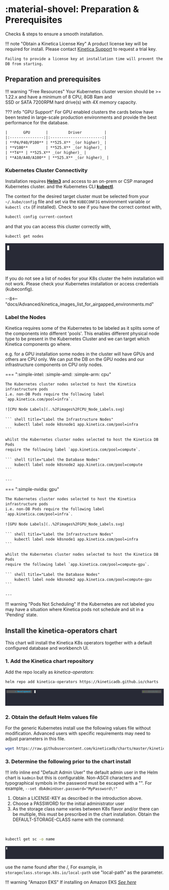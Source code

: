 # :material-shovel: Preparation & Prerequisites

Checks & steps to ensure a smooth installation.

!!! note "Obtain a Kinetica License Key"
    A product license key will be required for install.
    Please contact [Kinetica Support](mailto:support@kinetica.com "Kinetica Support Email") to request a trial key.
    
    Failing to provide a license key at installation time will prevent the DB from starting.

## Preparation and prerequisites

!!! warning "Free Resources"
    Your Kubernetes cluster version should be >= 1.22.x and have a minimum of 8 CPU, 8GB Ram and  
    SSD or SATA 7200RPM hard drive(s) with 4X memory capacity.

??? info "GPU Support"
    For GPU enabled clusters the cards below have been tested in large-scale production environments and 
    provide the best performance for the database.
    
    |       GPU       |         Driver          |
    |:---------------:|:-----------------------:|
    | **P4/P40/P100** | **525.X** _(or higher)_ |
    | **V100**        | **525.X** _(or higher)_ |
    | **T4** | **525.X** _(or higher)_ |   
    | **A10/A40/A100** | **525.X** _(or higher)_ | 

### Kubernetes Cluster Connectivity
Installation requires [**Helm3**](https://v3.helm.sh/docs/intro/install/ "Helm Installation Instructions") and access to an on-prem or CSP managed
Kubernetes cluster.
and the Kubernetes CLI [**kubectl**](https://kubernetes.io/docs/tasks/tools/#kubectl "Kubernetes CLI Installation Instructions").

The context for the desired target cluster must be selected from your `~/.kube/config` file and set via the
`KUBECONFIG` environment variable or `kubectl ctx` (if installed). Check to see if you have the correct context with,

``` sh title="show the current kubernetes context"
kubectl config current-context
```

and that you can access this cluster correctly with,

``` sh title="list kubernetes cluster nodes"
kubectl get nodes
```

![Find get_nodes](../images/get_nodes.gif "List all nodes in the Kubernetes Cluster")

If you do not see a list of nodes for your K8s cluster the helm installation will not work.
Please check your Kubernetes installation or access credentials (kubeconfig).

--8<-- "docs/Advanced/kinetica_images_list_for_airgapped_environments.md"

[//]: # (:octicons-x-circle-fill-24:)

### Label the Nodes

Kinetica requires some of the Kubernetes to be labeled as it splits some of the 
components into different 'pools'. This enables different physical node type to be present
in the Kubernetes Cluster and we can target which Kinetica components go where.

e.g. for a GPU installation some nodes in the cluster will have GPUs and others are CPU only.
We can put the DB on the GPU nodes and our infrastructure components on CPU only nodes.

=== ":simple-intel: :simple-amd: :simple-arm: cpu"

    The Kubernetes cluster nodes selected to host the Kinetica infrastructure pods 
    i.e. non-DB Pods require the following label `app.kinetica.com/pool=infra`.

    ![CPU Node Labels](..%2Fimages%2FCPU_Node_Labels.svg)

    ``` shell title="Label the Infrastructure Nodes"
        kubectl label node k8snode1 app.kinetica.com/pool=infra
    ```

    whilst the Kubernetes cluster nodes selected to host the Kinetica DB Pods 
    require the following label `app.kinetica.com/pool=compute`.

    ``` shell title="Label the Database Nodes"
        kubectl label node k8snode2 app.kinetica.com/pool=compute
    ```

    ---

=== ":simple-nvidia: gpu"

    The Kubernetes cluster nodes selected to host the Kinetica infrastructure pods 
    i.e. non-DB Pods require the following label `app.kinetica.com/pool=infra`.

    ![GPU Node Labels](..%2Fimages%2FGPU_Node_Labels.svg)

    ``` shell title="Label the Infrastructure Nodes"
        kubectl label node k8snode1 app.kinetica.com/pool=infra
    ```

    whilst the Kubernetes cluster nodes selected to host the Kinetica DB Pods 
    require the following label `app.kinetica.com/pool=compute-gpu`.

    ``` shell title="Label the Database Nodes"
        kubectl label node k8snode2 app.kinetica.com/pool=compute-gpu
    ```

    ---

!!! warning "Pods Not Scheduling"
    If the Kubernetes are not labeled you may have a situation where Kinetica pods
    not schedule and sit in a 'Pending' state.

## Install the kinetica-operators chart

This chart will install the Kinetica K8s operators together with a default configured database and workbench UI.

### 1. Add the Kinetica chart repository

Add the repo locally as *kinetica-operators*:

``` sh title="Helm repo add"
helm repo add kinetica-operators https://kineticadb.github.io/charts
```

![Helm Repo Add](../images/helm_repo_add.gif "Add the Kinetica Helm Repository to the local machine")

### 2. Obtain the default Helm values file

For the generic Kubernetes install use the following values file without modification.
Advanced users with specific requirements may need to adjust parameters in this file.

``` sh title="Helm values.yaml download"
wget https://raw.githubusercontent.com/kineticadb/charts/master/kinetica-operators/values.onPrem.k8s.yaml
```

### 3. Determine the following prior to the chart install

!!! info inline end "Default Admin User"
    the default admin user in the Helm chart is `kadmin` but this is configurable.
    Non-ASCII characters and typographical symbols in the password must be escaped with a "\". For
    example, `--set dbAdminUser.password="MyPassword\!"`

1. Obtain a LICENSE-KEY as described in the introduction above.
2. Choose a PASSWORD for the initial administrator user
3. As the storage class name varies between K8s flavor and/or there can be multiple,
   this must be prescribed in the chart installation.
   Obtain the DEFAULT-STORAGE-CLASS name with the command:

<br/>

``` sh title="Find the default storageclass"
kubectl get sc -o name 
```

![Find Storage Class](../images/find_storage_class.gif "List all the Storage Classes on the Kubernetes Cluster")

use the name found after the /, For example, in `storageclass.storage.k8s.io/local-path` use "local-path" as the
parameter.

!!! warning "Amazon EKS"
    If installing on Amazon EKS [_See here_](eks.md#ebs-csi-driver)